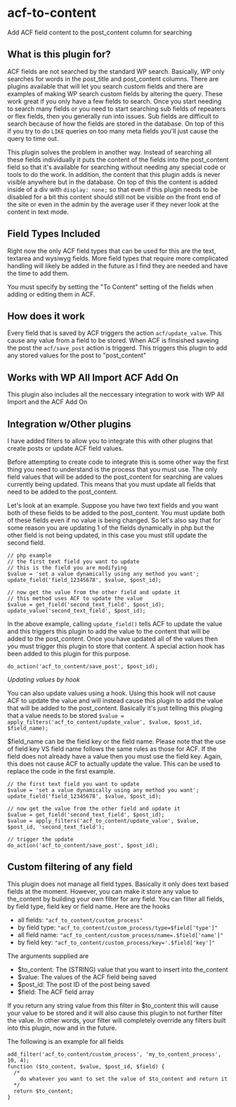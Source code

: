 # acf-to-content
Add ACF field content to the post_content column for searching

## What is this plugin for?

ACF fields are not searched by the standard WP search. Basically, WP only
searches for words in the post_title and post_content columns. There are plugins available that
will let you search custom fields and there are examples of making WP search custom fields by
altering the query. These work great if you only have a few fields to search. Once you start needing
to search many fields or you need to start searching sub fields of repeaters or flex fields, then you
generally run into issues. Sub fields are difficult to search because of how the fields are stored in
the database. On top of this if you try to do `LIKE` queries on too many meta fields you'll just cause
the query to time out.

This plugin solves the problem in another way. Instead of searching all these fields individually it
puts the content of the fields into the post_content field so that it's available for searching without
needing any special code or tools to do the work. In addition, the content that this plugin adds is never
visible anywhere but in the database. On top of this the content is added inside of a div with 
`display: none;` so that even if this plugin needs to be disabled for a bit this content should
still not be visible on the front end of the site or even in the admin by the average user if they
never look at the content in text mode.

## Field Types Included

Right now the only ACF field types that can be used for this are the text, textarea and wysiwyg fields.
More field types that require more complicated handling will likely be added in the future as
I find they are needed and have the time to add them.

You must specify by setting the "To Content" setting of the fields when adding or editing them in ACF.

## How does it work
Every field that is saved by ACF triggers the action `acf/update_value`. This cause any value from a field 
to be stored. When ACF is finsished saveing the post the `acf/save_post` action is triggerd. This triggers 
this plugin to add any stored values for the post to "post_content"

## Works with WP All Import ACF Add On
This plugin also includes all the neccessary integration to work with WP All Import and the ACF Add On

## Integration w/Other plugins

I have added filters to allow you to integrate this with other plugins that create posts 
or update ACF field values.

Before attempting to create code to integrate this is some other way the first thing you need to understand is 
the process that you must use. The only field values that will be added to the post_content for searching are 
values currently being updated. This means that you must update all fields that need to be added to the 
post_content.

Let's look at an example. Suppose you have two text fields and you want both of these fields to be added 
to the post_content. You must update both of these fields even if no value is being changed. So let's also 
say that for some reason you are updating 1 of the fields dynamically in php but the other field is not being 
updated, in this case you must still update the second field.

```
// php example
// the first text field you want to update
// this is the field you are modifying
$value = 'set a value dynamically using any method you want';
update_field('field_12345678', $value, $post_id);

// now get the value from the other field and update it
// this method uses ACF to update the value
$value = get_field('second_text_field', $post_id);
update_value('second_text_field', $post_id);
```
In the above example, calling `update_field()` tells ACF to update the value and this triggers this plugin to 
add the value to the content that will be added to the post_content. Once you have updated all of the values then you must trigger this plugin to store that content. A special action hook has been added to this plugin for this 
purpose.
```
do_action('acf_to_content/save_post', $post_id);
```

*Updating values by hook*

You can also update values using a hook. Using this hook will not cause ACF to update the value and will 
instead cause this plugin to add the value that will be added to the post_content. Basically it's just telling 
this pluging that a value needs to be stored
`
$value = apply_filters('acf_to_content/update_value', $value, $post_id, $field_name);
`

$field_name can be the field key or the field name. Please note that the use of field key VS field name follows 
the same rules as those for ACF. If the field does not already have a value then you must use the field key. 
Again, this does not cause ACF to actually update the value. This can be used to replace the code in the first example.
```
// the first text field you want to update
$value = 'set a value dynamically using any method you want';
update_field('field_12345678', $value, $post_id);

// now get the value from the other field and update it
$value = get_field('second_text_field', $post_id);
$value = apply_filters('acf_to_content/update_value', $value, $post_id, 'second_text_field');

// trigger the update
do_action('acf_to_content/save_post', $post_id);
```

## Custom filtering of any field

This plugin does not manage all field types. Basically it only does text based fields at the moment. However,
you can make it store any value to the_content by building your own filter for any field. You can filter all 
fields, by field type, field key or field name. Here are the hooks
* all fields: `"acf_to_content/custom_process"`
* by field type: `"acf_to_content/custom_process/type=$field['type']"`
* all field name: `"acf_to_content/custom_process/name=.$field['name']"`
* by field key: `"acf_to_content/custom_process/key='.$field['key']"`

The arguments supplied are
* $to_content: The (STRING) value that you want to insert into the_content
* $value: The values of the ACF field being saved
* $post_id: The post ID of the post being saved
* $field: The ACF field array

If you return any string value from this filter in $to_content this will cause your value to be stored and 
it will also cause this plugin to not further filter the value. In other words, your filter will completely 
override any filters built into this plugin, now and in the future.

The following is an example for all fields
```
add_filter('acf_to_content/custom_process', 'my_to_content_process', 10, 4);
function ($to_content, $value, $post_id, $field) {
  /*
    do whatever you want to set the value of $to_content and return it
  */
  return $to_content;
}
```